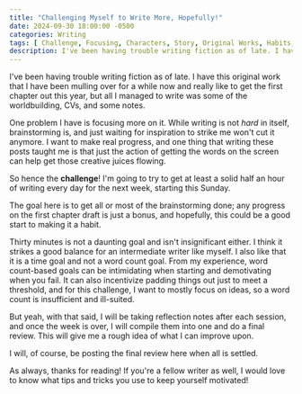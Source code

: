 ```yaml
---  
title: "Challenging Myself to Write More, Hopefully!"
date: 2024-09-30 18:00:00 -0500
categories: Writing
tags: [ Challenge, Focusing, Characters, Story, Original Works, Habits, Productivity, Worldbuilding, Brainstorming ]
description: I've been having trouble writing fiction as of late. I have this original work that I have been mulling over for a while now and really like to get the first chapter out this year, but all I managed to write was some of the worldbuilding, CVs, and some notes.
---
```

I've been having trouble writing fiction as of late. I have this original work that I have been mulling over for a while now and really like to get the first chapter out this year, but all I managed to write was some of the worldbuilding, CVs, and some notes.

One problem I have is focusing more on it. While writing is not *hard* in itself, brainstorming is, and just waiting for inspiration to strike me won't cut it anymore. I want to make real progress, and one thing that writing these posts taught me is that just the action of getting the words on the screen can help get those creative juices flowing.

So hence the **challenge**! I'm going to try to get at least a solid half an hour of writing every day for the next week, starting this Sunday.

The goal here is to get all or most of the brainstorming done; any progress on the first chapter draft is just a bonus, and hopefully, this could be a good start to making it a habit.

Thirty minutes is not a daunting goal and isn't insignificant either. I think it strikes a good balance for an intermediate writer like myself. I also like that it is a time goal and not a word count goal. From my experience, word count-based goals can be intimidating when starting and demotivating when you fail. It can also incentivize padding things out just to meet a threshold, and for this challenge, I want to mostly focus on ideas, so a word count is insufficient and ill-suited.

But yeah, with that said, I will be taking reflection notes after each session, and once the week is over, I will compile them into one and do a final review. This will give me a rough idea of what I can improve upon.

I will, of course, be posting the final review here when all is settled.

As always, thanks for reading! If you're a fellow writer as well, I would love to know what tips and tricks you use to keep yourself motivated!
